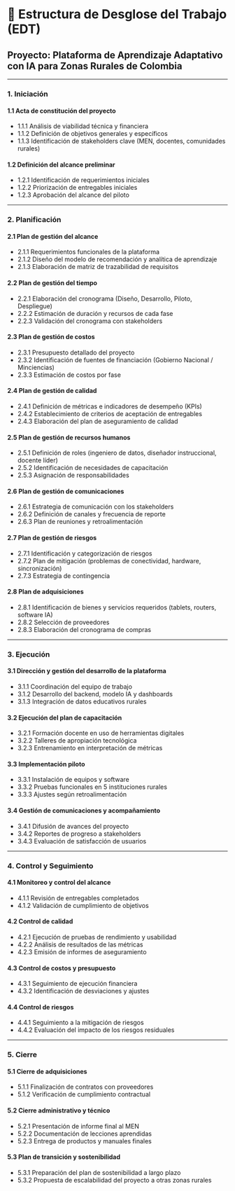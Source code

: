 # 🧩 Estructura de Desglose del Trabajo (EDT)
## Proyecto: Plataforma de Aprendizaje Adaptativo con IA para Zonas Rurales de Colombia

---

### 1. Iniciación
#### 1.1 Acta de constitución del proyecto
- 1.1.1 Análisis de viabilidad técnica y financiera  
- 1.1.2 Definición de objetivos generales y específicos  
- 1.1.3 Identificación de stakeholders clave (MEN, docentes, comunidades rurales)

#### 1.2 Definición del alcance preliminar
- 1.2.1 Identificación de requerimientos iniciales  
- 1.2.2 Priorización de entregables iniciales  
- 1.2.3 Aprobación del alcance del piloto

---

### 2. Planificación
#### 2.1 Plan de gestión del alcance
- 2.1.1 Requerimientos funcionales de la plataforma  
- 2.1.2 Diseño del modelo de recomendación y analítica de aprendizaje  
- 2.1.3 Elaboración de matriz de trazabilidad de requisitos

#### 2.2 Plan de gestión del tiempo
- 2.2.1 Elaboración del cronograma (Diseño, Desarrollo, Piloto, Despliegue)  
- 2.2.2 Estimación de duración y recursos de cada fase  
- 2.2.3 Validación del cronograma con stakeholders

#### 2.3 Plan de gestión de costos
- 2.3.1 Presupuesto detallado del proyecto  
- 2.3.2 Identificación de fuentes de financiación (Gobierno Nacional / Minciencias)  
- 2.3.3 Estimación de costos por fase

#### 2.4 Plan de gestión de calidad
- 2.4.1 Definición de métricas e indicadores de desempeño (KPIs)  
- 2.4.2 Establecimiento de criterios de aceptación de entregables  
- 2.4.3 Elaboración del plan de aseguramiento de calidad

#### 2.5 Plan de gestión de recursos humanos
- 2.5.1 Definición de roles (ingeniero de datos, diseñador instruccional, docente líder)  
- 2.5.2 Identificación de necesidades de capacitación  
- 2.5.3 Asignación de responsabilidades

#### 2.6 Plan de gestión de comunicaciones
- 2.6.1 Estrategia de comunicación con los stakeholders  
- 2.6.2 Definición de canales y frecuencia de reporte  
- 2.6.3 Plan de reuniones y retroalimentación

#### 2.7 Plan de gestión de riesgos
- 2.7.1 Identificación y categorización de riesgos  
- 2.7.2 Plan de mitigación (problemas de conectividad, hardware, sincronización)  
- 2.7.3 Estrategia de contingencia

#### 2.8 Plan de adquisiciones
- 2.8.1 Identificación de bienes y servicios requeridos (tablets, routers, software IA)  
- 2.8.2 Selección de proveedores  
- 2.8.3 Elaboración del cronograma de compras

---

### 3. Ejecución
#### 3.1 Dirección y gestión del desarrollo de la plataforma
- 3.1.1 Coordinación del equipo de trabajo  
- 3.1.2 Desarrollo del backend, modelo IA y dashboards  
- 3.1.3 Integración de datos educativos rurales

#### 3.2 Ejecución del plan de capacitación
- 3.2.1 Formación docente en uso de herramientas digitales  
- 3.2.2 Talleres de apropiación tecnológica  
- 3.2.3 Entrenamiento en interpretación de métricas

#### 3.3 Implementación piloto
- 3.3.1 Instalación de equipos y software  
- 3.3.2 Pruebas funcionales en 5 instituciones rurales  
- 3.3.3 Ajustes según retroalimentación

#### 3.4 Gestión de comunicaciones y acompañamiento
- 3.4.1 Difusión de avances del proyecto  
- 3.4.2 Reportes de progreso a stakeholders  
- 3.4.3 Evaluación de satisfacción de usuarios

---

### 4. Control y Seguimiento
#### 4.1 Monitoreo y control del alcance
- 4.1.1 Revisión de entregables completados  
- 4.1.2 Validación de cumplimiento de objetivos

#### 4.2 Control de calidad
- 4.2.1 Ejecución de pruebas de rendimiento y usabilidad  
- 4.2.2 Análisis de resultados de las métricas  
- 4.2.3 Emisión de informes de aseguramiento

#### 4.3 Control de costos y presupuesto
- 4.3.1 Seguimiento de ejecución financiera  
- 4.3.2 Identificación de desviaciones y ajustes

#### 4.4 Control de riesgos
- 4.4.1 Seguimiento a la mitigación de riesgos  
- 4.4.2 Evaluación del impacto de los riesgos residuales

---

### 5. Cierre
#### 5.1 Cierre de adquisiciones
- 5.1.1 Finalización de contratos con proveedores  
- 5.1.2 Verificación de cumplimiento contractual

#### 5.2 Cierre administrativo y técnico
- 5.2.1 Presentación de informe final al MEN  
- 5.2.2 Documentación de lecciones aprendidas  
- 5.2.3 Entrega de productos y manuales finales

#### 5.3 Plan de transición y sostenibilidad
- 5.3.1 Preparación del plan de sostenibilidad a largo plazo  
- 5.3.2 Propuesta de escalabilidad del proyecto a otras zonas rurales


